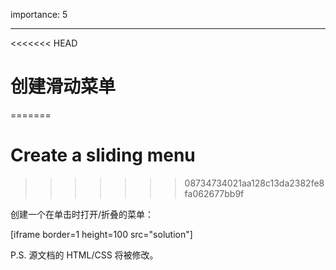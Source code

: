 importance: 5

---

<<<<<<< HEAD
# 创建滑动菜单
=======
# Create a sliding menu
>>>>>>> 08734734021aa128c13da2382fe8fa062677bb9f

创建一个在单击时打开/折叠的菜单：

[iframe border=1 height=100 src="solution"]

P.S. 源文档的 HTML/CSS 将被修改。
